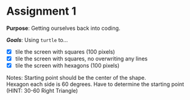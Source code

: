 # Assignment 1
**Purpose**: Getting ourselves back into coding. 

***Goals***: Using `turtle` to... 
- [x] tile the screen with squares (100 pixels)
- [x] tile the screen with squares, no overwriting any lines
- [x] tile the screen with hexagons (100 pixels)

Notes: 
Starting point should be the center of the shape. <br> 
Hexagon each side is 60 degrees. Have to determine the starting point (HINT: 30-60 Right Triangle)